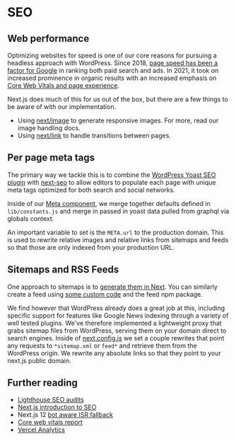 # SEO

## Web performance

Optimizing websites for speed is one of our core reasons for pursuing a headless approach with WordPress. Since 2018, [page speed has been a factor for Google](https://developers.google.com/web/updates/2018/07/search-ads-speed) in ranking both paid search and ads. In 2021, it took on increased prominence in organic results with an increased emphasis on [Core Web Vitals and page experience](https://developers.google.com/search/blog/2021/04/more-details-page-experience).

Next.js does much of this for us out of the box, but there are a few things to be aware of with our implementation.

- Using [next/image](https://nextjs.org/docs/api-reference/next/image) to generate responsive images. For more, read our image handling docs.
- Using [next/link](https://nextjs.org/docs/api-reference/next/link) to handle transitions between pages.

## Per page meta tags

The primary way we tackle this is to combine the [WordPress Yoast SEO plugin](https://yoast.com/wordpress/plugins/seo/) with [next-seo](https://github.com/garmeeh/next-seo) to allow editors to populate each page with unique meta tags optimized for both search and social networks.

Inside of our [Meta component](../website/src/components/Meta.js), we merge together defaults defined in `lib/constants.js` and merge in passed in yoast data pulled from graphql via globals context.

An important variable to set is the `META.url` to the production domain. This is used to rewrite relative images and relative links from sitemaps and feeds so that those are only indexed from your production URL.

## Sitemaps and RSS Feeds

One approach to sitemaps is to [generate them in Next](https://www.npmjs.com/package/next-sitemap). You can similarly create a feed using [some custom code](https://ashleemboyer.com/how-i-added-an-rss-feed-to-my-nextjs-site) and the feed npm package.

We find however that WordPress already does a great job at this, including specific support for features like Google News indexing through a variety of well tested plugins. We've therefore implemented a lightweight proxy that grabs sitemap files from WordPress, serving them on your domain direct to search engines. Inside of [next.config.js](../website/next.config.js) we set a couple rewrites that point any requests to `*sitemap.xml` or `feed*` and retrieve them from the WordPress origin. We rewrite any absolute links so that they point to your next.js public domain.

## Further reading

- [Lighthouse SEO audits](https://web.dev/lighthouse-seo/)
- [Next.js introduction to SEO](https://nextjs.org/learn/seo/introduction-to-seo/importance-of-seo)
- Next.js 12 [bot aware ISR fallback](https://nextjs.org/blog/next-12#bot-aware-isr-fallback)
- [Core web vitals report](https://support.google.com/webmasters/answer/9205520?hl=en)
- [Vercel Analytics](https://vercel.com/analytics)
